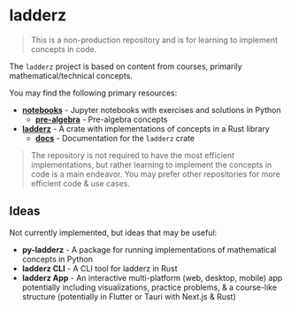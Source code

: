 # ladderz

> This is a non-production repository and is for learning to implement concepts in code.

The `ladderz` project is based on content from courses, primarily mathematical/technical concepts.

You may find the following primary resources:

-   **[notebooks](notebooks)** - Jupyter notebooks with exercises and solutions in Python
    -   [**pre-algebra**](notebooks/pre-algebra) - Pre-algebra concepts
-   **[ladderz](ladderz)** - A crate with implementations of concepts in a Rust library
    -   **[docs](https://rzmk.github.io/ladderz/)** - Documentation for the `ladderz` crate

> The repository is not required to have the most efficient implementations, but rather learning to implement the concepts in code is a main endeavor. You may prefer other repositories for more efficient code & use cases.

## Ideas

Not currently implemented, but ideas that may be useful:

-   **py-ladderz** - A package for running implementations of mathematical concepts in Python
-   **ladderz CLI** - A CLI tool for ladderz in Rust
-   **ladderz App** - An interactive multi-platform (web, desktop, mobile) app potentially including visualizations, practice problems, & a course-like structure (potentially in Flutter or Tauri with Next.js & Rust)

